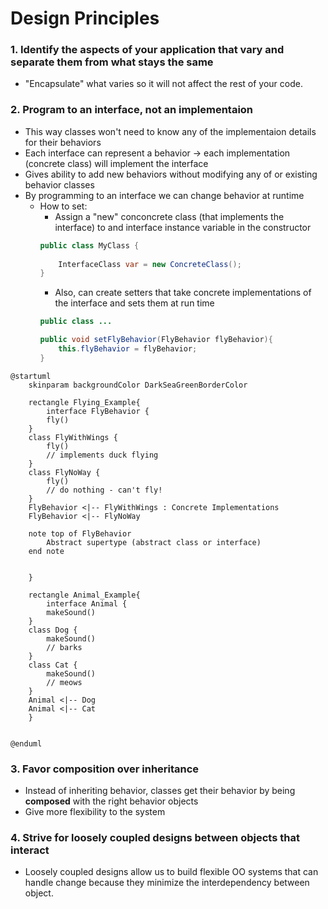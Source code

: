 # Design Principles

### 1. Identify the aspects of your application that vary and separate them from what stays the same

* "Encapsulate" what varies so it will not affect the rest of your code.

### 2. Program to an interface, not an implementaion

* This way classes won't need to know any of the implementaion details for their behaviors
* Each interface can represent a behavior -> each implementation (concrete class) will implement the interface 
* Gives ability to add new behaviors without modifying any of or existing behavior classes 
* By programming to an interface we can change behavior at runtime 
    * How to set:
        * Assign a "new" conconcrete class (that implements the interface) to and interface instance variable in the constructor 
        ```java
        public class MyClass {
            
            InterfaceClass var = new ConcreteClass();
        }
        ```
        * Also, can create setters that take concrete implementations of the interface and sets them at run time
        ```java
        public class ...

        public void setFlyBehavior(FlyBehavior flyBehavior){
            this.flyBehavior = flyBehavior;
        }
        ```

```plantuml
@startuml
    skinparam backgroundColor DarkSeaGreenBorderColor

    rectangle Flying_Example{
        interface FlyBehavior {
        fly()
    }
    class FlyWithWings {
        fly() 
        // implements duck flying
    }
    class FlyNoWay {
        fly()
        // do nothing - can't fly!
    }
    FlyBehavior <|-- FlyWithWings : Concrete Implementations
    FlyBehavior <|-- FlyNoWay

    note top of FlyBehavior
        Abstract supertype (abstract class or interface)
    end note


    }
    
    rectangle Animal_Example{
        interface Animal {
        makeSound()
    }
    class Dog {
        makeSound() 
        // barks
    }
    class Cat {
        makeSound()
        // meows
    }
    Animal <|-- Dog
    Animal <|-- Cat
    }
    
   
@enduml
```

### 3. Favor composition over inheritance
* Instead of inheriting behavior, classes get their behavior by being **composed** with the right behavior objects
* Give more flexibility to the system


### 4. Strive for loosely coupled designs between objects that interact
* Loosely coupled designs allow us to build flexible OO systems that can handle change because they minimize the interdependency between object. 
